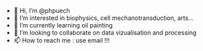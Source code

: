 - 👋 Hi, I’m @phpuech
- 👀 I’m interested in biophysics, cell mechanotransduction, arts...
- 🌱 I’m currently learning oil painting
- 💞️ I’m looking to collaborate on data vizualisation and processing
- 📫 How to reach me : use email !!!

<!---
phpuech/phpuech is a ✨ special ✨ repository because its `README.md` (this file) appears on your GitHub profile.
You can click the Preview link to take a look at your changes.
--->
